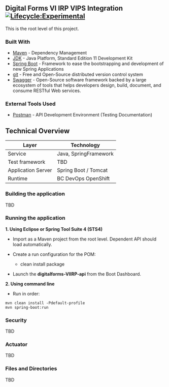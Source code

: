 ## Digital Forms VI IRP VIPS Integration [![Lifecycle:Experimental](https://img.shields.io/badge/Lifecycle-Experimental-339999)](<Redirect-URL>)

This is the root level of this project.

### Built With

- [Maven](https://maven.apache.org/) - Dependency Management
- [JDK](https://www.oracle.com/java/technologies/javase/jdk11-archive-downloads.html) - Java Platform, Standard Edition 11 Development Kit
- [Spring Boot](https://spring.io/projects/spring-boot) - Framework to ease the bootstrapping and development of new Spring Applications
- [git](https://git-scm.com/) - Free and Open-Source distributed version control system
- [Swagger](https://swagger.io/) - Open-Source software framework backed by a large ecosystem of tools that helps developers design, build, document, and consume RESTful Web services.

### External Tools Used

- [Postman](https://www.getpostman.com/) - API Development Environment (Testing Documentation)
 
## Technical Overview

| Layer              | Technology                |
| ------------------ | ------------------------- |
| Service            | Java, SpringFramework     |
| Test framework     | TBD						 |
| Application Server | Spring Boot / Tomcat      |
| Runtime            | BC DevOps OpenShift      |

### Building the application

TBD

### Running the application


**1. Using Eclipse or Spring Tool Suite 4 (STS4)**

- Import as a Maven project from the root level. Dependent API should load automatically.

- Create a run configuration for the POM:  

	- clean install package

- Launch the **digitalforms-VIIRP-api** from the Boot Dashboard.

**2. Using command line**

- Run in order:

```
mvn clean install -Pdefault-profile
mvn spring-boot:run
```

### Security

TBD

### Actuator

TBD


### Files and Directories

TBD






